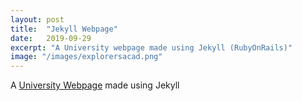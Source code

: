 ```yaml
---
layout: post
title:  "Jekyll Webpage"
date:   2019-09-29
excerpt: "A University webpage made using Jekyll (RubyOnRails)"
image: "/images/explorersacad.png"
---
```


A <a href="https://explorersacademy.netlify.com" target="_blank">University Webpage</a> made using Jekyll 